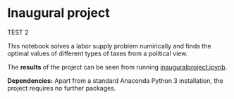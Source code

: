 # Inaugural project

TEST 2

This notebook solves a labor supply problem numirically and finds the optimal values of different types of taxes from a political view. 

The **results** of the project can be seen from running [inauguralproject.ipynb](inauguralproject.ipynb).

**Dependencies:** Apart from a standard Anaconda Python 3 installation, the project requires no further packages.